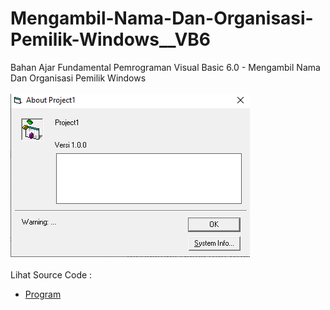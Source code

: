 # Mengambil-Nama-Dan-Organisasi-Pemilik-Windows__VB6
Bahan Ajar Fundamental Pemrograman Visual Basic 6.0 - Mengambil Nama Dan Organisasi Pemilik Windows<br><br>
<img src="https://github.com/RizkyKhapidsyah/Mengambil-Nama-Dan-Organisasi-Pemilik-Windows__VB6/blob/master/result/001.PNG"><br><br>
Lihat Source Code : <br>
- <a href="https://github.com/RizkyKhapidsyah/Mengambil-Nama-Dan-Organisasi-Pemilik-Windows__VB6/blob/master/frmAbout.frm">Program</a>
